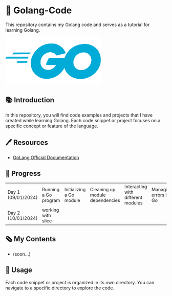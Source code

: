 # 📂 Golang-Code
 This repository contains my Golang code and serves as a tutorial for learning Golang.

 ![go-lang-cover-image](./images/pngwing.com.png)

## 📚 Introduction
 In this repository, you will find code examples and projects that I have created while learning Golang. Each code snippet or project focuses on a specific concept or feature of the language.

## 🖊️ Resources
- [GoLang Official Documentation](https://go.dev/doc/tutorial/getting-started)

## 📅 Progress
<table>
  <tr>
    <td>Day 1 (09/01/2024)</td>
    <td colspan="6">Running a Go program</td>
   <td>Initializing a Go module</td>
    <td>Cleaning up module dependencies</td>
    <td>Interacting with different modules</td>
    <td>Managing errors in Go</td>
    <td>Using the log package in Go</td>
  </tr>
  <tr>
    <td>Day 2 (10/01/2024)</td>
    <td>working with slice</td>
    
  </tr>
</table>
<table>

## 🗞️ My Contents
- (soon...)

## 🔧 Usage
Each code snippet or project is organized in its own directory. You can navigate to a specific directory to explore the code.
